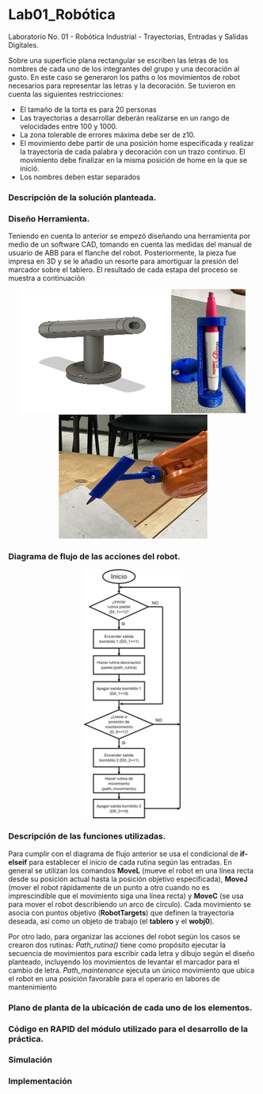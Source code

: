 # Lab01_Robótica
Laboratorio No. 01 - Robótica Industrial - Trayectorias, Entradas y Salidas Digitales.

Sobre una superficie plana rectangular se escriben las letras de los nombres de cada uno de los integrantes del grupo y una decoración al gusto. En este caso se generaron los paths o los movimientos de robot necesarios para representar las letras y la decoración. Se tuvieron en cuenta las siguientes restricciones:

* El tamaño de la torta es para 20 personas
* Las trayectorias a desarrollar deberán realizarse en un rango de velocidades entre 100 y 1000.
* La zona tolerable de errores máxima debe ser de z10.
* El movimiento debe partir de una posición home especificada y realizar la trayectoria de cada palabra y decoración con un trazo continuo. El movimiento debe finalizar en la misma posición de home en la que se inició.
* Los nombres deben estar separados

### Descripción de la solución planteada.

### Diseño Herramienta.

Teniendo en cuenta lo anterior se empezó diseñando una herramienta por medio de un software CAD, tomando en cuenta las medidas del manual de usuario de ABB para el flanche del robot. Posteriormente, la pieza fue impresa en 3D y se le añadio un resorte para amortiguar la presión del marcador sobre el tablero. El resultado  de cada estapa del proceso se muestra a continuación

<p align="center">
  <a href="url1"><img src="Images/ModeladoCADHerramienta.png" height="250" width="300"></a>
  <a href="url2"><img src="Images/Herramienta.jpeg" height="250" width="150"></a>
  <a href="url3"><img src="Images/HerramientaEnRobot.jpeg" height="250" width="300"></a>
</p>

### Diagrama de flujo de las acciones del robot.

<p align="center">
  <a href="url4"><img src="Images/DiagramaFlujo.png" width="200"></a>
</p>

### Descripción de las funciones utilizadas.

Para cumplir con el diagrama de flujo anterior se usa el condicional de **if-elseif** para establecer el inicio de cada rutina según las entradas. En general se utilizan los comandos **MoveL** (mueve el robot en una línea recta desde su posición actual hasta la posición objetivo especificada), **MoveJ** (mover el robot rápidamente de un punto a otro cuando no es imprescindible que el movimiento siga una línea recta) y **MoveC** (se usa para mover el robot describiendo un arco de círculo). Cada movimiento se asocia con puntos objetivo (**RobotTargets**) que definen la trayectoria deseada, así como un objeto de trabajo (el **tablero** y el **wobj0**). 

Por otro lado, para organizar las acciones del robot según los casos se crearon dos rutinas: _Path_rutina()_ tiene como propósito ejecutar la secuencia de movimientos para escribir cada letra y dibujo según el diseño planteado, incluyendo los movimientos de levantar el marcador para el cambio de letra. _Path_maintenance_  ejecuta un único movimiento que ubica el robot en una posición favorable para el operario en labores de mantenimiento

### Plano de planta de la ubicación de cada uno de los elementos.

### Código en RAPID del módulo utilizado para el desarrollo de la práctica.

### Simulación

### Implementación


